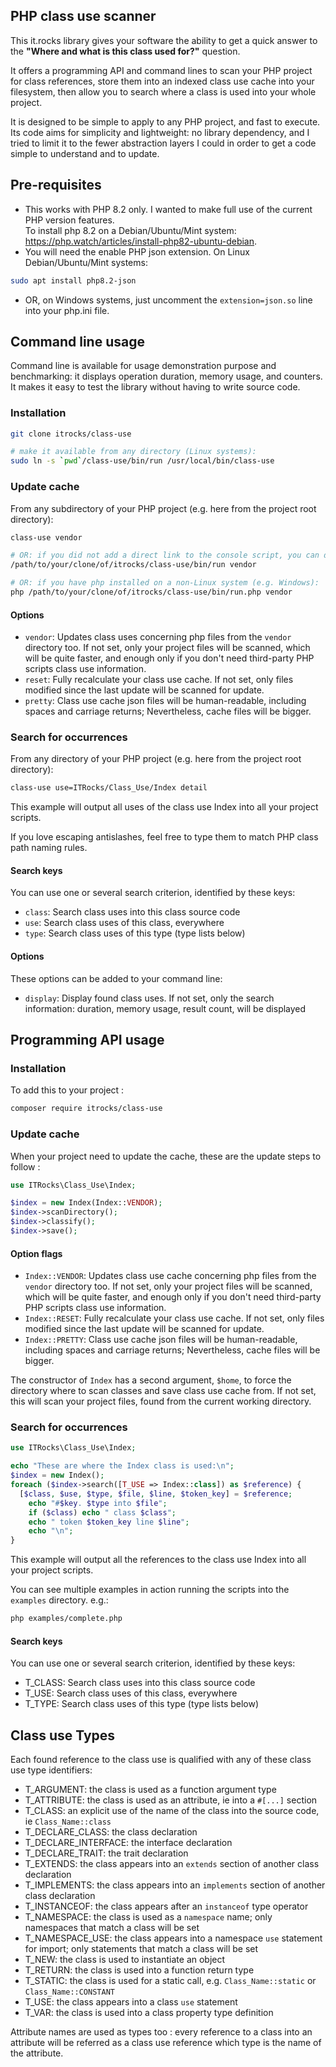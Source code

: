 PHP class use scanner 
---------------------

This it.rocks library gives your software the ability to get a quick answer to the
**"Where and what is this class used for?"** question.

It offers a programming API and command lines to scan your PHP project for class
references, store them into an indexed class use cache into your filesystem,
then allow you to search where a class is used into your whole project.

It is designed to be simple to apply to any PHP project, and fast to execute.
Its code aims for simplicity and lightweight: no library dependency,
and I tried to limit it to the fewer abstraction layers I could
in order to get a code simple to understand and to update.

Pre-requisites
--------------

- This works with PHP 8.2 only. I wanted to make full use of the current PHP version features. \
  To install php 8.2 on a Debian/Ubuntu/Mint system:
  https://php.watch/articles/install-php82-ubuntu-debian.
- You will need the enable PHP json extension.
  On Linux Debian/Ubuntu/Mint systems:
```bash
sudo apt install php8.2-json
```
- OR, on Windows systems, just uncomment the `extension=json.so` line into your php.ini file.

Command line usage
------------------

Command line is available for usage demonstration purpose and benchmarking:
it displays operation duration, memory usage, and counters.
It makes it easy to test the library without having to write source code.

### Installation

```bash
git clone itrocks/class-use

# make it available from any directory (Linux systems):
sudo ln -s `pwd`/class-use/bin/run /usr/local/bin/class-use
```

### Update cache

From any subdirectory of your PHP project (e.g. here from the project root directory):

```bash
class-use vendor

# OR: if you did not add a direct link to the console script, you can do the same with (Linux systems):
/path/to/your/clone/of/itrocks/class-use/bin/run vendor

# OR: if you have php installed on a non-Linux system (e.g. Windows):
php /path/to/your/clone/of/itrocks/class-use/bin/run.php vendor
```

#### Options

- `vendor`:
  Updates class uses concerning php files from the `vendor` directory too. If not set,
  only your project files will be scanned, which will be quite faster, and enough only if you don't
  need third-party PHP scripts class use information.
- `reset`:
  Fully recalculate your class use cache. If not set, only files modified since the last update
  will be scanned for update.
- `pretty`:
  Class use cache json files will be human-readable, including spaces and carriage returns;
  Nevertheless, cache files will be bigger.

### Search for occurrences

From any directory of your PHP project (e.g. here from the project root directory):

```bash
class-use use=ITRocks/Class_Use/Index detail
```

This example will output all uses of the class use Index into all your project scripts.

If you love escaping antislashes, feel free to type them to match PHP class path naming rules.

#### Search keys

You can use one or several search criterion, identified by these keys:

- `class`: Search class uses into this class source code
- `use`: Search class uses of this class, everywhere 
- `type`: Search class uses of this type (type lists below)

#### Options

These options can be added to your command line:

- `display`: Display found class uses. If not set, only the search information:
  duration, memory usage, result count, will be displayed

Programming API usage
---------------------

### Installation

To add this to your project :

```bash
composer require itrocks/class-use
```

### Update cache

When your project need to update the cache, these are the update steps to follow :

```php
use ITRocks\Class_Use\Index;

$index = new Index(Index::VENDOR);
$index->scanDirectory();
$index->classify();
$index->save();
```

#### Option flags

- `Index::VENDOR`:
  Updates class use cache concerning php files from the `vendor` directory too. If not set,
  only your project files will be scanned, which will be quite faster, and enough only if you don't
  need third-party PHP scripts class use information.
- `Index::RESET`:
  Fully recalculate your class use cache. If not set, only files modified since the last update
  will be scanned for update.
- `Index::PRETTY`:
  Class use cache json files will be human-readable, including spaces and carriage returns;
  Nevertheless, cache files will be bigger.

The constructor of `Index` has a second argument, `$home`, to force the directory where to
scan classes and save class use cache from. If not set, this will scan your project files, found
from the current working directory.

### Search for occurrences

```php
use ITRocks\Class_Use\Index;

echo "These are where the Index class is used:\n";
$index = new Index();
foreach ($index->search([T_USE => Index::class]) as $reference) {
  [$class, $use, $type, $file, $line, $token_key] = $reference;
	echo "#$key. $type into $file";
	if ($class) echo " class $class";
	echo " token $token_key line $line";
	echo "\n";
}
```

This example will output all the references to the class use Index into all your project scripts.

You can see multiple examples in action running the scripts into the `examples` directory. e.g.:

```bash
php examples/complete.php
```

#### Search keys

You can use one or several search criterion, identified by these keys:

- T_CLASS: Search class uses into this class source code
- T_USE: Search class uses of this class, everywhere
- T_TYPE: Search class uses of this type (type lists below)

Class use Types
---------------

Each found reference to the class use is qualified with any of these class use type identifiers:

- T_ARGUMENT: the class is used as a function argument type
- T_ATTRIBUTE: the class is used as an attribute, ie into a `#[...]` section
- T_CLASS: an explicit use of the name of the class into the source code, ie `Class_Name::class`
- T_DECLARE_CLASS: the class declaration
- T_DECLARE_INTERFACE: the interface declaration
- T_DECLARE_TRAIT: the trait declaration
- T_EXTENDS: the class appears into an `extends` section of another class declaration
- T_IMPLEMENTS: the class appears into an `implements` section of another class declaration
- T_INSTANCEOF: the class appears after an `instanceof` type operator
- T_NAMESPACE: the class is used as a `namespace` name;
  only namespaces that match a class will be set
- T_NAMESPACE_USE: the class appears into a namespace `use` statement for import;
  only statements that match a class will be set
- T_NEW: the class is used to instantiate an object
- T_RETURN: the class is used into a function return type
- T_STATIC: the class is used for a static call,
  e.g. `Class_Name::static` or `Class_Name::CONSTANT`
- T_USE: the class appears into a class `use` statement
- T_VAR: the class is used into a class property type definition

Attribute names are used as types too : every reference to a class into an attribute will be
referred as a class use reference which type is the name of the attribute.
